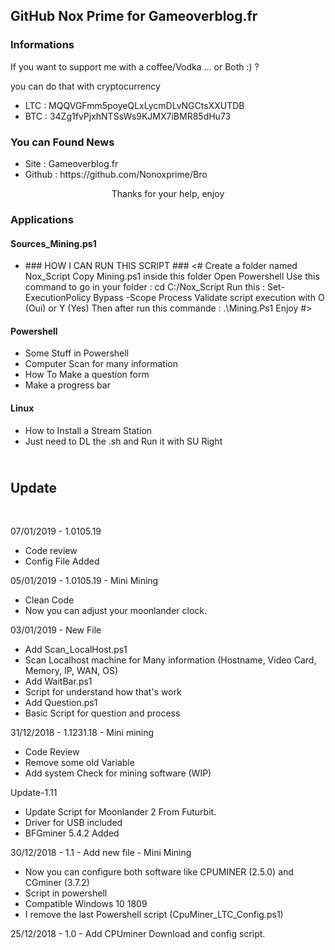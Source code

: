 <!-- wp:heading -->
<h2>GitHub Nox Prime for Gameoverblog.fr</h2>
<!-- /wp:heading -->

<!-- wp:paragraph -->
<p></p>
<!-- /wp:paragraph -->

<!-- wp:heading {"level":3} -->
<h3>Informations </h3>
<!-- /wp:heading -->

<!-- wp:paragraph -->
<p>If you want to support me with a coffee/Vodka … or Both :) ?</p>
<!-- /wp:paragraph -->

<!-- wp:paragraph -->
<p>you can do that with cryptocurrency</p>
<!-- /wp:paragraph -->

<!-- wp:list -->
<ul><li>LTC : MQQVGFmm5poyeQLxLycmDLvNGCtsXXUTDB</li><li>BTC : 34Zg1fvPjxhNTSsWs9KJMX7iBMR85dHu73</li></ul>
<!-- /wp:list -->

<!-- wp:heading {"level":3} -->
<h3></h3>
<!-- /wp:heading -->

<!-- wp:heading {"level":3} -->
<h3>You can Found News </h3>
<!-- /wp:heading -->

<!-- wp:list -->
<ul><li>Site : Gameoverblog.fr</li><li>Github : https://github.com/Nonoxprime/Bro</li></ul>
<!-- /wp:list -->

<!-- wp:paragraph {"align":"center"} -->
<p style="text-align:center">Thanks for your help, enjoy</p>
<!-- /wp:paragraph -->

<!-- wp:heading {"level":3} -->
<h3>Applications</h3>
<!-- /wp:heading -->

<!-- wp:heading {"level":4} -->
<h4> Sources_Mining.ps1</h4>
<!-- /wp:heading -->

<!-- wp:list -->
<ul><li>### HOW I CAN RUN THIS SCRIPT ###
<#
Create a folder named Nox_Script
Copy Mining.ps1 inside this folder
Open Powershell
Use this command to go in your folder : cd C:/Nox_Script
Run this : Set-ExecutionPolicy Bypass -Scope Process
Validate script execution with O (Oui) or Y (Yes)
Then after run this commande : .\Mining.Ps1
Enjoy
#></li></ul>
<!-- /wp:list -->

<!-- wp:heading {"level":4} -->
<h4>Powershell</h4>
<!-- /wp:heading -->

<!-- wp:list -->
<ul><li>Some Stuff in Powershell</li><li>Computer Scan for many information</li><li>How To Make a question form</li><li>Make a progress bar</li></ul>
<!-- /wp:list -->

<!-- wp:heading {"level":4} -->
<h4>Linux</h4>
<!-- /wp:heading -->

<!-- wp:list -->
<ul><li>How to Install a Stream Station</li><li>Just need to DL the .sh and Run it with SU Right</li></ul>
<!-- /wp:list -->

<!-- wp:heading -->
<h2><br> Update </h2>
<!-- /wp:heading -->

<!-- wp:paragraph -->
<p><br></p>
<!-- /wp:paragraph -->

<!-- wp:paragraph -->
<p>07/01/2019 - 1.0105.19</p>
<!-- /wp:paragraph -->

<!-- wp:list -->
<ul><li>Code review</li><li>Config File Added</li></ul>
<!-- /wp:list -->

<!-- wp:paragraph -->
<p></p>
<!-- /wp:paragraph -->

<!-- wp:paragraph -->
<p>05/01/2019 - 1.0105.19 - Mini Mining</p>
<!-- /wp:paragraph -->

<!-- wp:list -->
<ul><li>Clean Code</li><li>Now you can adjust your moonlander clock.</li></ul>
<!-- /wp:list -->

<!-- wp:paragraph -->
<p></p>
<!-- /wp:paragraph -->

<!-- wp:paragraph -->
<p>03/01/2019 - New File</p>
<!-- /wp:paragraph -->

<!-- wp:list -->
<ul><li>Add Scan_LocalHost.ps1</li><li>Scan Localhost machine for Many information (Hostname, Video Card, Memory, IP, WAN, OS)</li><li>Add WaitBar.ps1</li><li>Script for understand how that's work</li><li>Add Question.ps1</li><li>Basic Script for question and process</li></ul>
<!-- /wp:list -->

<!-- wp:paragraph -->
<p></p>
<!-- /wp:paragraph -->

<!-- wp:paragraph -->
<p>31/12/2018 - 1.1231.18 - Mini mining</p>
<!-- /wp:paragraph -->

<!-- wp:list -->
<ul><li>Code Review</li><li>Remove some old Variable</li><li>Add system Check for mining software (WIP)</li></ul>
<!-- /wp:list -->

<!-- wp:paragraph -->
<p></p>
<!-- /wp:paragraph -->

<!-- wp:paragraph -->
<p>Update-1.11</p>
<!-- /wp:paragraph -->

<!-- wp:list -->
<ul><li>Update Script for Moonlander 2 From Futurbit.</li><li>Driver for USB included</li><li>BFGminer 5.4.2 Added</li></ul>
<!-- /wp:list -->

<!-- wp:paragraph -->
<p></p>
<!-- /wp:paragraph -->

<!-- wp:paragraph -->
<p>30/12/2018 - 1.1 - Add new file - Mini Mining</p>
<!-- /wp:paragraph -->

<!-- wp:list -->
<ul><li>Now you can configure both software like CPUMINER (2.5.0) and CGminer (3.7.2)</li><li>Script in powershell</li><li>Compatible Windows 10 1809</li><li>I remove the last Powershell script (CpuMiner_LTC_Config.ps1)</li></ul>
<!-- /wp:list -->

<!-- wp:paragraph -->
<p></p>
<!-- /wp:paragraph -->

<!-- wp:paragraph -->
<p>25/12/2018 - 1.0 - Add CPUminer Download and config script.</p>
<!-- /wp:paragraph -->
